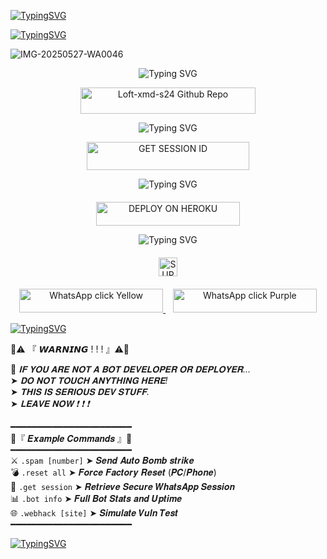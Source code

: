 [![TypingSVG](https://readme-typing-svg.herokuapp.com?font=Rockstar-ExtraBold&size=60&pause=1000&color=FF0000&center=true&vCenter=true&width=815&height=130&lines=꧁༒☬+𝕷𝕺𝕱𝕿-𝕏𝕸𝕯+☬༒꧂)](https://git.io/typing-svg)


[![TypingSVG](https://readme-typing-svg.herokuapp.com?font=Rockstar-ExtraBold&size=50&pause=1000&color=FF0000&center=true&vCenter=true&width=900&height=130&lines=『+⚡𝙿𝚘𝚠𝚎𝚛𝚎𝚍+𝚋𝚢+𝕾𝖎𝖗+𝕷𝖔𝖋𝖙⚡+』)](https://git.io/typing-svg)





![IMG-20250527-WA0046](https://github.com/user-attachments/assets/52985e27-2108-4d21-b355-b7362ea2dca7)




<p align="center">
<img src="https://readme-typing-svg.herokuapp.com?font=Rockstar-ExtraBold&size=45&duration=3000&pause=800&color=FF0000&center=true&vCenter=true&width=1000&height=100&lines=🔥+FORK+THIS+REPO+NOW+🔥;⚠️+DON'T+MISS+THE+FUTURE+⚠️" alt="Typing SVG" />
</p>



<div align="center">
  <a href="https://github.com/loftxmd23/Loft-xmd-s24/fork">
    <img src="https://img.shields.io/badge/Github-Fork%20Repo-8B4513?style=for-the-badge&logo=github&logoColor=white&labelColor=8B4513&color=8B4513" width="280" height="42" alt="Loft-xmd-s24 Github Repo"/>
  </a>
</div>



<p align="center">
  <img src="https://readme-typing-svg.herokuapp.com?font=Rockstar-ExtraBold&size=45&pause=1000&color=FF0000&center=true&vCenter=true&width=800&height=100&lines=🔥+GET+SESSION+ID+HERE+🔥" alt="Typing SVG" />
</p>



<div align="center">
  <a href="https://fuck-you-2.onrender.com/">
    <img title="GET SESSION ID" src="https://img.shields.io/badge/GET SESSION ID-HERE-0000FF?style=for-the-badge&logo=render&logoColor=white&labelColor=0000FF&color=0000FF" width="260" height="45"/>
  </a>
</div>


<p align="center">
  <img src="https://readme-typing-svg.herokuapp.com?font=Rockstar-ExtraBold&size=45&pause=1000&color=FF0000&center=true&vCenter=true&width=900&height=130&lines=🚀+DEPLOY+ON+HEROKU+HERE+🚀" alt="Typing SVG" />
</p>


<div align="center" style="margin-top: 20px;">
  <a href="https://dashboard.heroku.com/new?template=https://github.com/loftxmd23/sir-loft">
<img title="DEPLOY ON HEROKU" src="https://img.shields.io/badge/DEPLOY-ON HEROKU-red?style=for-the-badge&logo=heroku&logoColor=white&labelColor=red&color=red" width="230" height="38.1"/>
  </a>
</div>

<p align="center">
  <img src="https://readme-typing-svg.herokuapp.com?font=Rockstar-ExtraBold&size=50&pause=1000&color=FF0000&center=true&vCenter=true&width=900&height=130&lines=『+📢+TO+OWNER+HERE+📢+』" alt="Typing SVG" />
</p>
 


<div align="center" style="margin-top: 20px;">
  <a href="https://whatsapp.com/channel/0029Vb6B9xFCxoAseuG1g610">
    <img height="30" title="SUPPORT CHANNEL" src="https://img.shields.io/badge/Support%20Channel-ff69b4?style=for-the-badge&logo=whatsapp&logoColor=white&labelColor=ff69b4&color=ff69b4">
  </a>
</div>

<p align="center" style="margin-top: 20px;">
  <a href="https://wa.me/255778018545">
    <img src="https://img.shields.io/badge/WhatsApp-click-FFD700?style=for-the-badge&logo=whatsapp&logoColor=white" width="230" height="38" alt="WhatsApp click Yellow"/>
  </a>
  &nbsp;&nbsp;
  <a href="https://wa.me/255778018545">
    <img src="https://img.shields.io/badge/WhatsApp-click-800080?style=for-the-badge&logo=whatsapp&logoColor=white" width="230" height="38" alt="WhatsApp click Purple"/>
  </a>
</p>


[![TypingSVG](https://readme-typing-svg.herokuapp.com?font=Rockstar-ExtraBold&size=50&pause=1000&color=FF0000&center=true&vCenter=true&width=900&height=130&lines=『+⚡𝙿𝚘𝚠𝚎𝚛𝚎𝚍+𝚋𝚢+𝕾𝖎𝖗+𝕷𝖔𝖋𝖙⚡+』)](https://git.io/typing-svg)

 
🚫⚠️ 『 𝙒𝘼𝙍𝙉𝙄𝙉𝙂 ! ! ! 』⚠️🚫  
 
🧨 *𝐈𝐅 𝐘𝐎𝐔 𝐀𝐑𝐄 𝐍𝐎𝐓 𝐀 𝐁𝐎𝐓 𝐃𝐄𝐕𝐄𝐋𝐎𝐏𝐄𝐑 𝐎𝐑 𝐃𝐄𝐏𝐋𝐎𝐘𝐄𝐑...*  
➤ *𝐃𝐎 𝐍𝐎𝐓 𝐓𝐎𝐔𝐂𝐇 𝐀𝐍𝐘𝐓𝐇𝐈𝐍𝐆 𝐇𝐄𝐑𝐄!*  
➤ *𝐓𝐇𝐈𝐒 𝐈𝐒 𝐒𝐄𝐑𝐈𝐎𝐔𝐒 𝐃𝐄𝐕 𝐒𝐓𝐔𝐅𝐅.*  
➤ *𝐋𝐄𝐀𝐕𝐄 𝐍𝐎𝐖 ❗ ❗ ❗*
 

 





━━━━━━━━━━━━━━━━━━━━━━━  
🔰『 𝑬𝒙𝒂𝒎𝒑𝒍𝒆 𝑪𝒐𝒎𝒎𝒂𝒏𝒅𝒔 』🔰  
━━━━━━━━━━━━━━━━━━━━━━━  
⚔️ `.spam [number]` ➤ 𝑺𝒆𝒏𝒅 𝑨𝒖𝒕𝒐 𝑩𝒐𝒎𝒃 𝒔𝒕𝒓𝒊𝒌𝒆  
💣 `.reset all` ➤ 𝑭𝒐𝒓𝒄𝒆 𝑭𝒂𝒄𝒕𝒐𝒓𝒚 𝑹𝒆𝒔𝒆𝒕 (𝑷𝑪/𝑷𝒉𝒐𝒏𝒆)  
🧩 `.get session` ➤ 𝑹𝒆𝒕𝒓𝒊𝒆𝒗𝒆 𝑺𝒆𝒄𝒖𝒓𝒆 𝑾𝒉𝒂𝒕𝒔𝑨𝒑𝒑 𝑺𝒆𝒔𝒔𝒊𝒐𝒏  
📊 `.bot info` ➤ 𝑭𝒖𝒍𝒍 𝑩𝒐𝒕 𝑺𝒕𝒂𝒕𝒔 𝒂𝒏𝒅 𝑼𝒑𝒕𝒊𝒎𝒆  
🌐 `.webhack [site]` ➤ 𝑺𝒊𝒎𝒖𝒍𝒂𝒕𝒆 𝑽𝒖𝒍𝒏 𝑻𝒆𝒔𝒕  
━━━━━━━━━━━━━━━━━━━━━━━  

[![TypingSVG](https://readme-typing-svg.herokuapp.com?font=Rockstar-ExtraBold&size=60&pause=1000&color=FF0000&center=true&vCenter=true&width=815&height=130&lines=꧁༒☬+𝕷𝕺𝕱𝕿-𝕏𝕸𝕯+☬༒꧂)](https://git.io/typing-svg)
